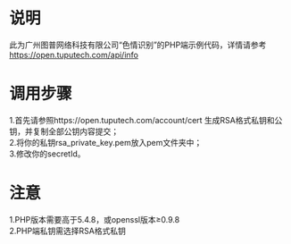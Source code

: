 # 说明
此为广州图普网络科技有限公司“色情识别”的PHP端示例代码，详情请参考  https://open.tuputech.com/api/info

# 调用步骤
1.首先请参照https://open.tuputech.com/account/cert 生成RSA格式私钥和公钥，并复制全部公钥内容提交；  
2.将你的私钥rsa_private_key.pem放入pem文件夹中；  
3.修改你的secretId。

# 注意
1.PHP版本需要高于5.4.8，或openssl版本≥0.9.8  
2.PHP端私钥需选择RSA格式私钥
